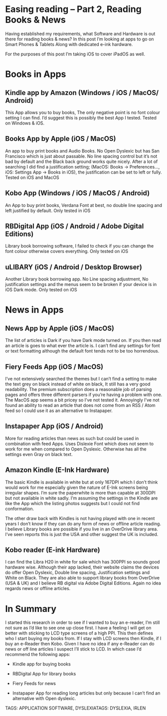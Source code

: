 # Easing reading – Part 2, Reading Books & News

Having established my requirements, what Software and Hardware is out there for reading books & news? In this post I’m looking at apps to go on Smart Phones & Tablets Along with dedicated e-ink hardware.

For the purposes of this post I’m taking iOS to cover iPadOS as well.

# Books in Apps

## Kindle app by Amazon (Windows / iOS / MacOS/ Android)

This App allows you to buy books, The only negative point is no font colour setting I can find. I’d suggest this is possibly the best App I tested. Tested on Windows & iOS.

## Books App by Apple (iOS / MacOS)

An app to buy print books and Audio Books. No Open Dyslexic but has San Francisco which is just about passable. No line spacing control but it’s not bad by default and the Black back ground works quite nicely. After a lot of searching I did find a justification setting; (MacOS: Books -> Preferences…, iOS: Settings App -> Books in iOS), the justification can be set to left or fully. Tested on iOS and MacOS

## Kobo App (Windows / iOS / MacOS / Android)

An App to buy print books, Verdana Font at best, no double line spacing and left justified by default. Only tested in iOS

## RBDigital App (iOS / Android / Adobe Digital Editions)

Library book borrowing software, I failed to check if you can change the font colour otherwise covers everything. Only tested on iOS

## uLIBARY (iOS / Android / Desktop Browser)

Another Library book borrowing app. No Line spacing adjustment, No justification settings and the menus seem to be broken if your device is in iOS Dark mode. Only tested on iOS

# News in Apps

## News App by Apple (iOS / MacOS)

The list of articles is Dark if you have Dark mode turned on. If you then read an article is goes to what ever the article is. I can’t find any settings for font or text formatting although the default font tends not to be too horrendous.

## Fiery Feeds App (iOS / MacOS)

I’ve not extensively searched the themes but I can’t find a setting to make the text grey on black instead of white on black, It still has a very good readability. The premium subscription does a reasonable job of parsing pages and offers three different parsers if you’re having a problem with one. The MacOS app seems a bit pricey so I’ve not tested it. Annoyingly I’ve not found an ability to read an article that does not come from an RSS / Atom feed so I could use it as an alternative to Instapaper.

## Instapaper App (iOS / Android)

More for reading articles than news as such but could be used in combination with feed Apps. Uses Dislexie Font which does not seem to work for me when compared to Open Dyslexic. Otherwise has all the settings even Gray on black text.

## Amazon Kindle (E-Ink Hardware)

The basic Kindle is available in white but at only 167DPI which I don’t think would work for me especially given the nature of E-Ink screens being irregular shapes. I’m sure the paperwhite is more than capable at 300DPI but not available in white sadly. I’m assuming the settings in the Kindle are like the App which the listing photos suggests but I could not find conformation.

The other draw back with Kindles is not having played with one in recent years I don’t know if they can do any form of news or offline article reading. I believe Library books are possible if you live in an OverDrive library area. I’ve seen reports this is just the USA and other suggest the UK is included.

## Kobo reader (E-ink Hardware)

I can find the Libra H20 in white for sale which has 300PPI so sounds good hardware wise. Although their app lacked, their website claims the devices do offer Open Dyslexic, Double line spacing, Justification settings and White on Black. They are also able to support library books from OverDrive (USA & UK) and I believe RB digital via Adobe Digital Editions. Again no idea regards news or offline articles.

# In Summary

I started this research in order to see if I wanted to buy an e-reader, I’m still not sure as I’d like to see one up close first. I have a feeling I will get on better with sticking to LCD type screens of a high PPI. This then defines who I start buying my books from. If I stay with LCD screens then Kindle, if I buy an e-Reader then Kobo. Given I have no idea if any e-Reader can do news or off line articles I suspect I’ll stick to LCD. In which case I’d recommend the following apps:

* Kindle app for buying books

* RBDigital App for library books

* Fiery Feeds for news

* Instapaper App for reading long articles but only because I can’t find an alternative with Open dyslexic.

TAGS: APPLICATION SOFTWARE, DYSLEXIATAGS: DYSLEXIA, IRLEN